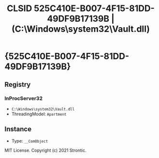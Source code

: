 ﻿---
title: "CLSID 525C410E-B007-4F15-81DD-49DF9B17139B | (C:\\Windows\\system32\\Vault.dll)"
excerpt: What is COM-Object CLSID 525C410E-B007-4F15-81DD-49DF9B17139B?
---

# {525C410E-B007-4F15-81DD-49DF9B17139B}


## Registry


### InProcServer32

* `C:\Windows\system32\Vault.dll`
* ThreadingModel: `Apartment`

## Instance

* Type: `__ComObject`

MIT License. Copyright (c) 2021 Strontic.


